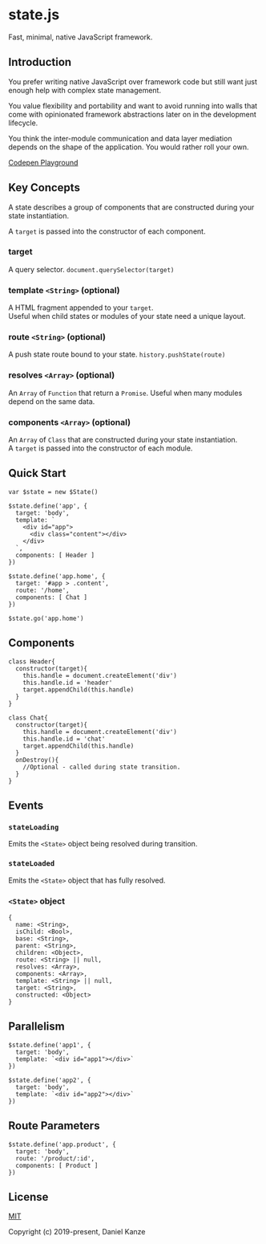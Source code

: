 
# state.js
Fast, minimal, native JavaScript framework.


## Introduction
You prefer writing native JavaScript over framework code but still want just enough help with complex state management. 

You value flexibility and portability and want to avoid running into walls that come with opinionated framework abstractions later on in the development lifecycle. 

You think the inter-module communication and data layer mediation depends on the shape of the application. You would rather roll your own.

[Codepen Playground](https://codepen.io/gigablox/pen/ExYdjYd)


## Key Concepts
A state describes a group of components that are constructed during your state instantiation.

A `target` is passed into the constructor of each component.

### target
A query selector. `document.querySelector(target)`

### template `<String>` (optional)
A HTML fragment appended to your `target`.  
Useful when child states or modules of your state need a unique layout.

### route `<String>` (optional)
A push state route bound to your state. `history.pushState(route)`

### resolves `<Array>` (optional)
An `Array` of `Function` that return a `Promise`. Useful when many modules depend on the same data.

### components `<Array>` (optional)
An `Array` of `Class` that are constructed during your state instantiation.  
A `target` is passed into the constructor of each module.


## Quick Start
```
var $state = new $State()

$state.define('app', {
  target: 'body',
  template: `
    <div id="app">
      <div class="content"></div>
    </div>
  `,
  components: [ Header ]
})

$state.define('app.home', {
  target: '#app > .content',
  route: '/home',
  components: [ Chat ]
})

$state.go('app.home')
```


## Components
```
class Header{
  constructor(target){
    this.handle = document.createElement('div')
    this.handle.id = 'header'
    target.appendChild(this.handle)
  }
}

class Chat{
  constructor(target){
    this.handle = document.createElement('div')
    this.handle.id = 'chat'
    target.appendChild(this.handle)
  }
  onDestroy(){
    //Optional - called during state transition.
  }
}
```


## Events

### `stateLoading`
Emits the `<State>` object being resolved during transition.

### `stateLoaded`
Emits the `<State>` object that has fully resolved.


### `<State>` object
  
```
{
  name: <String>,
  isChild: <Bool>,
  base: <String>,
  parent: <String>,
  children: <Object>,
  route: <String> || null,
  resolves: <Array>,
  components: <Array>,
  template: <String> || null,
  target: <String>,
  constructed: <Object> 
}
```


## Parallelism
```
$state.define('app1', {
  target: 'body',
  template: `<div id="app1"></div>`
})

$state.define('app2', {
  target: 'body',
  template: `<div id="app2"></div>`
})
```

## Route Parameters
```
$state.define('app.product', {
  target: 'body',
  route: '/product/:id',
  components: [ Product ]
})
```


## License

[MIT](https://opensource.org/licenses/MIT)

Copyright (c) 2019-present, Daniel Kanze